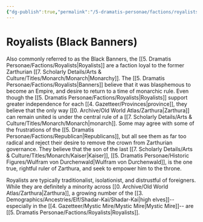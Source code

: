 ```yaml
---
{"dg-publish":true,"permalink":"/5-dramatis-personae/factions/royalists/","noteIcon":""}
---
```


# Royalists (Black Banners)

Also commonly referred to as the Black Banners, the [[5. Dramatis Personae/Factions/Royalists\|Royalists]] are a faction loyal to the former Zarthurian [[7. Scholarly Details/Arts & Culture/Titles/Monarch/Monarch\|Monarchy]]. The [[5. Dramatis Personae/Factions/Royalists\|Banners]] believe that it was blasphemous to become an Empire, and desire to return to a time of monarchic rule. Even though the [[5. Dramatis Personae/Factions/Royalists\|Royalists]] support greater independence for each [[4. Gazetteer/Provinces\|province]], they believe that the only way [[0. Archive/Old World Atlas/Zarthura\|Zarthura]] can remain united is under the central rule of a [[7. Scholarly Details/Arts & Culture/Titles/Monarch/Monarch\|monarch]]. Some may agree with some of the frustrations of the [[5. Dramatis Personae/Factions/Republican\|Republicans]], but all see them as far too radical and reject their desire to remove the crown from Zarthurian governance. They believe that the son of the last [[7. Scholarly Details/Arts & Culture/Titles/Monarch/Kaiser\|Kaiser]], [[5. Dramatis Personae/Historic Figures/Wulfram von Durchenwald\|Wulfram von Durchenwald]], is the one true, rightful ruler of Zarthura, and seek to empower him to the throne.

Royalists are typically traditionalist, isolationist, and distrustful of foreigners. While they are definitely a minority across [[0. Archive/Old World Atlas/Zarthura\|Zarthura]], a growing number of the [[3. Demographics/Ancestries/Elf/Shadar-Kai/Shadar-Kai\|high elves]]-- especially in the [[4. Gazetteer/Mystic Mire/Mystic Mire\|Mystic Mire]]-- are [[5. Dramatis Personae/Factions/Royalists\|Royalists]]. 




